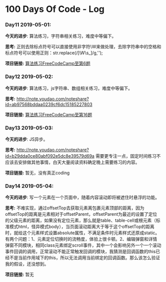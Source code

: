 # 100 Days Of Code - Log

### Day11 2019-05-01:  
**今天的进步**:  算法练习，字符串相关练习，难度中等偏下。

**思考:** 正则去除标点符号可以直接使用非字符\W来做处理，去除字符串中的空格和标点符号可以使用正则：str.replace(/[\W\s_]/g,'');

**项目链接:** [算法练习FreeCodeCamp至第6题](<https://www.freecodecamp.cn/challenges/return-largest-numbers-in-arrays>)

### Day12 2019-05-02:  
**今天的进步**:  算法练习，js字符串、数组相关练习，难度中等偏下。

**思考:** http://note.youdao.com/noteshare?id=ab97568bddaa0239cf6dc15185227803

**项目链接:** [算法练习FreeCodeCamp至第16题](<https://www.freecodecamp.cn/challenges/caesars-cipher>)

### Day13 2019-05-03:  
**今天的进步**:  JS异步。

**思考:** http://note.youdao.com/noteshare?id=b29dda0ce80abf092e5dc8e39579d69a
          需要更专注一点，固定时间练习不应该去安排做其他事情，白天大量阅读资料确定晚上需要练习的内容。

**项目链接:** 暂无，没有真正coding

### Day14 2019-05-04:  
**今天的进步**:  写一个元素在一个页面中，随着内容滚动即将被遮住时悬浮的功能。

**思考:** 不难实现，通过offsetTop去获取元素离包裹元素顶部的距离，因为offsetTop的距离是元素相对于offsetParent，offsetParent为最近的设置了定位的父级元素的距离，如果没有定位元素，那么就是table、table-cell或根元素（标准模式html，怪异模式body），当页面滚动距离大于等于这个offsetTop的距离时，就给这个元素样式设置absolute属性，不满足条件时元素样式还原成static。
          有两个问题：1、元素定位切换时的流畅度，体验上很卡顿。2、编辑弹窗和详情弹窗不同模块，相同class元素绑定scroll事件，其中一个会影响另外一个一个滚动事件回调的调用，正常滚动不能正常触发回调的模块，我猜测是回调函数的this已经不是当前作用域下的this，所以无法调用当前绑定的回调函数。那么该怎么验证我的假设，还没想到。

**项目链接:** 暂无







